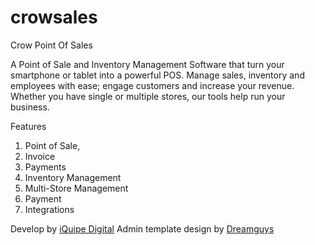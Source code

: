 # crowsales
Crow Point Of Sales

A Point of Sale and Inventory Management Software that turn your smartphone or tablet into a powerful POS. Manage sales, inventory and employees with ease; engage customers and increase your revenue. Whether you have single or multiple stores, our tools help run your business.

Features

1. Point of Sale,
2. Invoice
3. Payments
4. Inventory Management
5. Multi-Store Management
6. Payment
7. Integrations

Develop by <a href="https://iquipedigital.com">iQuipe Digital</a>
Admin template design by <a href="https://themeforest.net/user/dreamguys/portfolio?direction=desc&order_by=sortable_at&view=grid&gclid=EAIaIQobChMItMv5jeju-QIVgrh3Ch0afwrbEAAYASAAEgKMMPD_BwE">Dreamguys</a>





